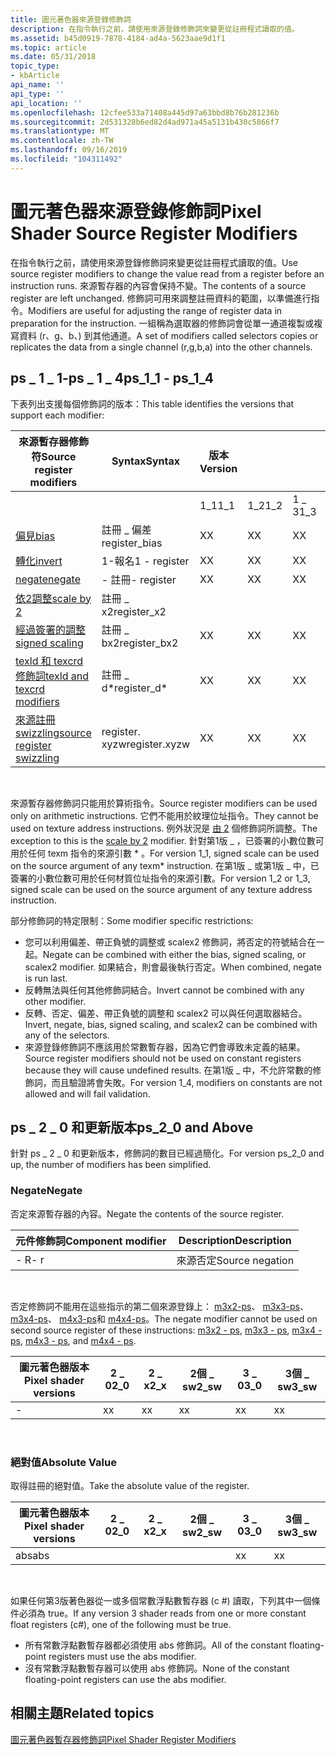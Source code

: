 ```yaml
---
title: 圖元著色器來源登錄修飾詞
description: 在指令執行之前，請使用來源登錄修飾詞來變更從註冊程式讀取的值。
ms.assetid: b45d0919-7878-4184-ad4a-5623aae9d1f1
ms.topic: article
ms.date: 05/31/2018
topic_type:
- kbArticle
api_name: ''
api_type: ''
api_location: ''
ms.openlocfilehash: 12cfee533a71408a445d97a63bbd8b76b281236b
ms.sourcegitcommit: 2d531328b6ed82d4ad971a45a5131b430c5866f7
ms.translationtype: MT
ms.contentlocale: zh-TW
ms.lasthandoff: 09/16/2019
ms.locfileid: "104311492"
---
```

# <a name="pixel-shader-source-register-modifiers"></a><span data-ttu-id="9a74f-103">圖元著色器來源登錄修飾詞</span><span class="sxs-lookup"><span data-stu-id="9a74f-103">Pixel Shader Source Register Modifiers</span></span>

<span data-ttu-id="9a74f-104">在指令執行之前，請使用來源登錄修飾詞來變更從註冊程式讀取的值。</span><span class="sxs-lookup"><span data-stu-id="9a74f-104">Use source register modifiers to change the value read from a register before an instruction runs.</span></span> <span data-ttu-id="9a74f-105">來源暫存器的內容會保持不變。</span><span class="sxs-lookup"><span data-stu-id="9a74f-105">The contents of a source register are left unchanged.</span></span> <span data-ttu-id="9a74f-106">修飾詞可用來調整註冊資料的範圍，以準備進行指令。</span><span class="sxs-lookup"><span data-stu-id="9a74f-106">Modifiers are useful for adjusting the range of register data in preparation for the instruction.</span></span> <span data-ttu-id="9a74f-107">一組稱為選取器的修飾詞會從單一通道複製或複寫資料 (r、g、b、) 到其他通道。</span><span class="sxs-lookup"><span data-stu-id="9a74f-107">A set of modifiers called selectors copies or replicates the data from a single channel (r,g,b,a) into the other channels.</span></span>

## <a name="ps_1_1---ps_1_4"></a><span data-ttu-id="9a74f-108">ps \_ 1 \_ 1-ps \_ 1 \_ 4</span><span class="sxs-lookup"><span data-stu-id="9a74f-108">ps\_1\_1 - ps\_1\_4</span></span>

<span data-ttu-id="9a74f-109">下表列出支援每個修飾詞的版本：</span><span class="sxs-lookup"><span data-stu-id="9a74f-109">This table identifies the versions that support each modifier:</span></span>



| <span data-ttu-id="9a74f-110">來源暫存器修飾符</span><span class="sxs-lookup"><span data-stu-id="9a74f-110">Source register modifiers</span></span>                                                                                    | <span data-ttu-id="9a74f-111">Syntax</span><span class="sxs-lookup"><span data-stu-id="9a74f-111">Syntax</span></span>         | <span data-ttu-id="9a74f-112">版本</span><span class="sxs-lookup"><span data-stu-id="9a74f-112">Version</span></span> |      |      |      |     |     |
|--------------------------------------------------------------------------------------------------------------|----------------|---------|------|------|------|-----|-----|
|                                                                                                              |                | <span data-ttu-id="9a74f-113">1\_1</span><span class="sxs-lookup"><span data-stu-id="9a74f-113">1\_1</span></span>    | <span data-ttu-id="9a74f-114">1\_2</span><span class="sxs-lookup"><span data-stu-id="9a74f-114">1\_2</span></span> | <span data-ttu-id="9a74f-115">1 \_ 3</span><span class="sxs-lookup"><span data-stu-id="9a74f-115">1\_3</span></span> | <span data-ttu-id="9a74f-116">1\_4</span><span class="sxs-lookup"><span data-stu-id="9a74f-116">1\_4</span></span> |     |     |
| [<span data-ttu-id="9a74f-117">偏見</span><span class="sxs-lookup"><span data-stu-id="9a74f-117">bias</span></span>](dx9-graphics-reference-asm-ps-registers-modifiers-bias.md)                                           | <span data-ttu-id="9a74f-118">註冊 \_ 偏差</span><span class="sxs-lookup"><span data-stu-id="9a74f-118">register\_bias</span></span> | <span data-ttu-id="9a74f-119">X</span><span class="sxs-lookup"><span data-stu-id="9a74f-119">X</span></span>       | <span data-ttu-id="9a74f-120">X</span><span class="sxs-lookup"><span data-stu-id="9a74f-120">X</span></span>    | <span data-ttu-id="9a74f-121">X</span><span class="sxs-lookup"><span data-stu-id="9a74f-121">X</span></span>    | <span data-ttu-id="9a74f-122">X</span><span class="sxs-lookup"><span data-stu-id="9a74f-122">X</span></span>    |     |     |
| [<span data-ttu-id="9a74f-123">轉化</span><span class="sxs-lookup"><span data-stu-id="9a74f-123">invert</span></span>](dx9-graphics-reference-asm-ps-registers-modifiers-invert.md)                                       | <span data-ttu-id="9a74f-124">1-報名</span><span class="sxs-lookup"><span data-stu-id="9a74f-124">1 - register</span></span>   | <span data-ttu-id="9a74f-125">X</span><span class="sxs-lookup"><span data-stu-id="9a74f-125">X</span></span>       | <span data-ttu-id="9a74f-126">X</span><span class="sxs-lookup"><span data-stu-id="9a74f-126">X</span></span>    | <span data-ttu-id="9a74f-127">X</span><span class="sxs-lookup"><span data-stu-id="9a74f-127">X</span></span>    | <span data-ttu-id="9a74f-128">X</span><span class="sxs-lookup"><span data-stu-id="9a74f-128">X</span></span>    |     |     |
| [<span data-ttu-id="9a74f-129">negate</span><span class="sxs-lookup"><span data-stu-id="9a74f-129">negate</span></span>](dx9-graphics-reference-asm-ps-registers-modifiers-negate.md)                                       | <span data-ttu-id="9a74f-130">\- 註冊</span><span class="sxs-lookup"><span data-stu-id="9a74f-130">\- register</span></span>    | <span data-ttu-id="9a74f-131">X</span><span class="sxs-lookup"><span data-stu-id="9a74f-131">X</span></span>       | <span data-ttu-id="9a74f-132">X</span><span class="sxs-lookup"><span data-stu-id="9a74f-132">X</span></span>    | <span data-ttu-id="9a74f-133">X</span><span class="sxs-lookup"><span data-stu-id="9a74f-133">X</span></span>    | <span data-ttu-id="9a74f-134">X</span><span class="sxs-lookup"><span data-stu-id="9a74f-134">X</span></span>    |     |     |
| [<span data-ttu-id="9a74f-135">依2調整</span><span class="sxs-lookup"><span data-stu-id="9a74f-135">scale by 2</span></span>](dx9-graphics-reference-asm-ps-registers-modifiers-scale-x2.md)                                 | <span data-ttu-id="9a74f-136">註冊 \_ x2</span><span class="sxs-lookup"><span data-stu-id="9a74f-136">register\_x2</span></span>   |         |      |      | <span data-ttu-id="9a74f-137">X</span><span class="sxs-lookup"><span data-stu-id="9a74f-137">X</span></span>    |     |     |
| [<span data-ttu-id="9a74f-138">經過簽署的調整</span><span class="sxs-lookup"><span data-stu-id="9a74f-138">signed scaling</span></span>](dx9-graphics-reference-asm-ps-registers-modifiers-signed-scale.md)                         | <span data-ttu-id="9a74f-139">註冊 \_ bx2</span><span class="sxs-lookup"><span data-stu-id="9a74f-139">register\_bx2</span></span>  | <span data-ttu-id="9a74f-140">X</span><span class="sxs-lookup"><span data-stu-id="9a74f-140">X</span></span>       | <span data-ttu-id="9a74f-141">X</span><span class="sxs-lookup"><span data-stu-id="9a74f-141">X</span></span>    | <span data-ttu-id="9a74f-142">X</span><span class="sxs-lookup"><span data-stu-id="9a74f-142">X</span></span>    | <span data-ttu-id="9a74f-143">X</span><span class="sxs-lookup"><span data-stu-id="9a74f-143">X</span></span>    |     |     |
| [<span data-ttu-id="9a74f-144">texld 和 texcrd 修飾詞</span><span class="sxs-lookup"><span data-stu-id="9a74f-144">texld and texcrd modifiers</span></span>](dx9-graphics-reference-asm-ps-registers-modifiers-ps-1-4.md)                   | <span data-ttu-id="9a74f-145">註冊 \_ d\*</span><span class="sxs-lookup"><span data-stu-id="9a74f-145">register\_d\*</span></span>  | <span data-ttu-id="9a74f-146">X</span><span class="sxs-lookup"><span data-stu-id="9a74f-146">X</span></span>       | <span data-ttu-id="9a74f-147">X</span><span class="sxs-lookup"><span data-stu-id="9a74f-147">X</span></span>    | <span data-ttu-id="9a74f-148">X</span><span class="sxs-lookup"><span data-stu-id="9a74f-148">X</span></span>    | <span data-ttu-id="9a74f-149">X</span><span class="sxs-lookup"><span data-stu-id="9a74f-149">X</span></span>    |     |     |
| [<span data-ttu-id="9a74f-150">來源註冊 swizzling</span><span class="sxs-lookup"><span data-stu-id="9a74f-150">source register swizzling</span></span>](dx9-graphics-reference-asm-ps-registers-modifiers-source-register-swizzling.md) | <span data-ttu-id="9a74f-151">register. xyzw</span><span class="sxs-lookup"><span data-stu-id="9a74f-151">register.xyzw</span></span>  | <span data-ttu-id="9a74f-152">X</span><span class="sxs-lookup"><span data-stu-id="9a74f-152">X</span></span>       | <span data-ttu-id="9a74f-153">X</span><span class="sxs-lookup"><span data-stu-id="9a74f-153">X</span></span>    | <span data-ttu-id="9a74f-154">X</span><span class="sxs-lookup"><span data-stu-id="9a74f-154">X</span></span>    | <span data-ttu-id="9a74f-155">X</span><span class="sxs-lookup"><span data-stu-id="9a74f-155">X</span></span>    |     |     |



 

<span data-ttu-id="9a74f-156">來源暫存器修飾詞只能用於算術指令。</span><span class="sxs-lookup"><span data-stu-id="9a74f-156">Source register modifiers can be used only on arithmetic instructions.</span></span> <span data-ttu-id="9a74f-157">它們不能用於紋理位址指令。</span><span class="sxs-lookup"><span data-stu-id="9a74f-157">They cannot be used on texture address instructions.</span></span> <span data-ttu-id="9a74f-158">例外狀況是 [由 2](dx9-graphics-reference-asm-ps-registers-modifiers-scale-x2.md) 個修飾詞所調整。</span><span class="sxs-lookup"><span data-stu-id="9a74f-158">The exception to this is the [scale by 2](dx9-graphics-reference-asm-ps-registers-modifiers-scale-x2.md) modifier.</span></span> <span data-ttu-id="9a74f-159">針對第1版 \_ ，已簽署的小數位數可用於任何 texm 指令的來源引數 \* 。</span><span class="sxs-lookup"><span data-stu-id="9a74f-159">For version 1\_1, signed scale can be used on the source argument of any texm\* instruction.</span></span> <span data-ttu-id="9a74f-160">在第1版 \_ 或第1版 \_ 中，已簽署的小數位數可用於任何材質位址指令的來源引數。</span><span class="sxs-lookup"><span data-stu-id="9a74f-160">For version 1\_2 or 1\_3, signed scale can be used on the source argument of any texture address instruction.</span></span>

<span data-ttu-id="9a74f-161">部分修飾詞的特定限制：</span><span class="sxs-lookup"><span data-stu-id="9a74f-161">Some modifier specific restrictions:</span></span>

-   <span data-ttu-id="9a74f-162">您可以利用偏差、帶正負號的調整或 scalex2 修飾詞，將否定的符號結合在一起。</span><span class="sxs-lookup"><span data-stu-id="9a74f-162">Negate can be combined with either the bias, signed scaling, or scalex2 modifier.</span></span> <span data-ttu-id="9a74f-163">如果結合，則會最後執行否定。</span><span class="sxs-lookup"><span data-stu-id="9a74f-163">When combined, negate is run last.</span></span>
-   <span data-ttu-id="9a74f-164">反轉無法與任何其他修飾詞結合。</span><span class="sxs-lookup"><span data-stu-id="9a74f-164">Invert cannot be combined with any other modifier.</span></span>
-   <span data-ttu-id="9a74f-165">反轉、否定、偏差、帶正負號的調整和 scalex2 可以與任何選取器結合。</span><span class="sxs-lookup"><span data-stu-id="9a74f-165">Invert, negate, bias, signed scaling, and scalex2 can be combined with any of the selectors.</span></span>
-   <span data-ttu-id="9a74f-166">來源登錄修飾詞不應該用於常數暫存器，因為它們會導致未定義的結果。</span><span class="sxs-lookup"><span data-stu-id="9a74f-166">Source register modifiers should not be used on constant registers because they will cause undefined results.</span></span> <span data-ttu-id="9a74f-167">在第1版 \_ 中，不允許常數的修飾詞，而且驗證將會失敗。</span><span class="sxs-lookup"><span data-stu-id="9a74f-167">For version 1\_4, modifiers on constants are not allowed and will fail validation.</span></span>

## <a name="ps_2_0-and-above"></a><span data-ttu-id="9a74f-168">ps \_ 2 \_ 0 和更新版本</span><span class="sxs-lookup"><span data-stu-id="9a74f-168">ps\_2\_0 and Above</span></span>

<span data-ttu-id="9a74f-169">針對 ps \_ 2 \_ 0 和更新版本，修飾詞的數目已經過簡化。</span><span class="sxs-lookup"><span data-stu-id="9a74f-169">For version ps\_2\_0 and up, the number of modifiers has been simplified.</span></span>

### <a name="negate"></a><span data-ttu-id="9a74f-170">Negate</span><span class="sxs-lookup"><span data-stu-id="9a74f-170">Negate</span></span>

<span data-ttu-id="9a74f-171">否定來源暫存器的內容。</span><span class="sxs-lookup"><span data-stu-id="9a74f-171">Negate the contents of the source register.</span></span>



| <span data-ttu-id="9a74f-172">元件修飾詞</span><span class="sxs-lookup"><span data-stu-id="9a74f-172">Component modifier</span></span> | <span data-ttu-id="9a74f-173">Description</span><span class="sxs-lookup"><span data-stu-id="9a74f-173">Description</span></span>     |
|--------------------|-----------------|
| <span data-ttu-id="9a74f-174">\- R</span><span class="sxs-lookup"><span data-stu-id="9a74f-174">\- r</span></span>               | <span data-ttu-id="9a74f-175">來源否定</span><span class="sxs-lookup"><span data-stu-id="9a74f-175">Source negation</span></span> |



 

<span data-ttu-id="9a74f-176">否定修飾詞不能用在這些指示的第二個來源登錄上： [m3x2-ps](m3x2---ps.md)、 [m3x3-ps](m3x3---ps.md)、 [m3x4-ps](m3x4---ps.md)、 [m4x3-ps](m4x3---ps.md)和 [m4x4-ps](m4x4---ps.md)。</span><span class="sxs-lookup"><span data-stu-id="9a74f-176">The negate modifier cannot be used on second source register of these instructions: [m3x2 - ps](m3x2---ps.md), [m3x3 - ps](m3x3---ps.md), [m3x4 - ps](m3x4---ps.md), [m4x3 - ps](m4x3---ps.md), and [m4x4 - ps](m4x4---ps.md).</span></span>



| <span data-ttu-id="9a74f-177">圖元著色器版本</span><span class="sxs-lookup"><span data-stu-id="9a74f-177">Pixel shader versions</span></span> | <span data-ttu-id="9a74f-178">2 \_ 0</span><span class="sxs-lookup"><span data-stu-id="9a74f-178">2\_0</span></span> | <span data-ttu-id="9a74f-179">2 \_ x</span><span class="sxs-lookup"><span data-stu-id="9a74f-179">2\_x</span></span> | <span data-ttu-id="9a74f-180">2個 \_ sw</span><span class="sxs-lookup"><span data-stu-id="9a74f-180">2\_sw</span></span> | <span data-ttu-id="9a74f-181">3 \_ 0</span><span class="sxs-lookup"><span data-stu-id="9a74f-181">3\_0</span></span> | <span data-ttu-id="9a74f-182">3個 \_ sw</span><span class="sxs-lookup"><span data-stu-id="9a74f-182">3\_sw</span></span> |
|-----------------------|------|------|-------|------|-------|
| \-                    | <span data-ttu-id="9a74f-183">x</span><span class="sxs-lookup"><span data-stu-id="9a74f-183">x</span></span>    | <span data-ttu-id="9a74f-184">x</span><span class="sxs-lookup"><span data-stu-id="9a74f-184">x</span></span>    | <span data-ttu-id="9a74f-185">x</span><span class="sxs-lookup"><span data-stu-id="9a74f-185">x</span></span>     | <span data-ttu-id="9a74f-186">x</span><span class="sxs-lookup"><span data-stu-id="9a74f-186">x</span></span>    | <span data-ttu-id="9a74f-187">x</span><span class="sxs-lookup"><span data-stu-id="9a74f-187">x</span></span>     |



 

### <a name="absolute-value"></a><span data-ttu-id="9a74f-188">絕對值</span><span class="sxs-lookup"><span data-stu-id="9a74f-188">Absolute Value</span></span>

<span data-ttu-id="9a74f-189">取得註冊的絕對值。</span><span class="sxs-lookup"><span data-stu-id="9a74f-189">Take the absolute value of the register.</span></span>



| <span data-ttu-id="9a74f-190">圖元著色器版本</span><span class="sxs-lookup"><span data-stu-id="9a74f-190">Pixel shader versions</span></span> | <span data-ttu-id="9a74f-191">2 \_ 0</span><span class="sxs-lookup"><span data-stu-id="9a74f-191">2\_0</span></span> | <span data-ttu-id="9a74f-192">2 \_ x</span><span class="sxs-lookup"><span data-stu-id="9a74f-192">2\_x</span></span> | <span data-ttu-id="9a74f-193">2個 \_ sw</span><span class="sxs-lookup"><span data-stu-id="9a74f-193">2\_sw</span></span> | <span data-ttu-id="9a74f-194">3 \_ 0</span><span class="sxs-lookup"><span data-stu-id="9a74f-194">3\_0</span></span> | <span data-ttu-id="9a74f-195">3個 \_ sw</span><span class="sxs-lookup"><span data-stu-id="9a74f-195">3\_sw</span></span> |
|-----------------------|------|------|-------|------|-------|
| <span data-ttu-id="9a74f-196">abs</span><span class="sxs-lookup"><span data-stu-id="9a74f-196">abs</span></span>                   |      |      |       | <span data-ttu-id="9a74f-197">x</span><span class="sxs-lookup"><span data-stu-id="9a74f-197">x</span></span>    | <span data-ttu-id="9a74f-198">x</span><span class="sxs-lookup"><span data-stu-id="9a74f-198">x</span></span>     |



 

<span data-ttu-id="9a74f-199">如果任何第3版著色器從一或多個常數浮點數暫存器 (c \#) 讀取，下列其中一個條件必須為 true。</span><span class="sxs-lookup"><span data-stu-id="9a74f-199">If any version 3 shader reads from one or more constant float registers (c\#), one of the following must be true.</span></span>

-   <span data-ttu-id="9a74f-200">所有常數浮點數暫存器都必須使用 abs 修飾詞。</span><span class="sxs-lookup"><span data-stu-id="9a74f-200">All of the constant floating-point registers must use the abs modifier.</span></span>
-   <span data-ttu-id="9a74f-201">沒有常數浮點數暫存器可以使用 abs 修飾詞。</span><span class="sxs-lookup"><span data-stu-id="9a74f-201">None of the constant floating-point registers can use the abs modifier.</span></span>

## <a name="related-topics"></a><span data-ttu-id="9a74f-202">相關主題</span><span class="sxs-lookup"><span data-stu-id="9a74f-202">Related topics</span></span>

<dl> <dt>

[<span data-ttu-id="9a74f-203">圖元著色器暫存器修飾詞</span><span class="sxs-lookup"><span data-stu-id="9a74f-203">Pixel Shader Register Modifiers</span></span>](dx9-graphics-reference-asm-ps-registers-modifiers.md)
</dt> </dl>

 

 




